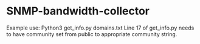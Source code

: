# SNMP-bandwidth-collector

Example use: Python3 get_info.py domains.txt
Line 17 of get_info.py needs to have community set from public to appropriate community string.
